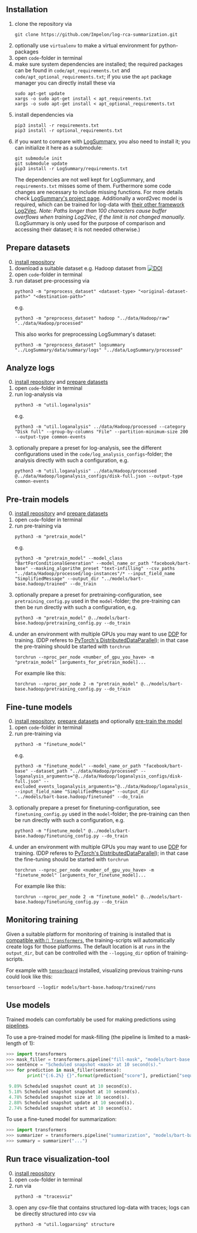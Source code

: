## Installation

1.  clone the repository via
    ```
    git clone https://github.com/Impelon/log-rca-summarization.git
    ```
2.  optionally use `virtualenv` to make a virtual environment for python-packages
3.  open `code`-folder in terminal
4.  make sure system dependencies are installed;
    the required packages can be found in `code/apt_requirements.txt` and `code/apt_optional_requirements.txt`;
    if you use the `apt` package manager you can directly install these via
    ```
    sudo apt-get update
    xargs -o sudo apt-get install < apt_requirements.txt
    xargs -o sudo apt-get install < apt_optional_requirements.txt
    ```
5.  install dependencies via
    ```
    pip3 install -r requirements.txt
    pip3 install -r optional_requirements.txt
    ```
6.  if you want to compare with [LogSummary](https://github.com/WeibinMeng/LogSummary),
    you also need to install it; you can initialize it here as a submodule:
    ```
    git submodule init
    git submodule update
    pip3 install -r LogSummary/requirements.txt
    ```
    The dependencies are not well kept for LogSummary, and `requirements.txt` misses some of them.
    Furthermore some code changes are necessary to include missing functions.
    For more details check [LogSummary's project page](https://github.com/WeibinMeng/LogSummary).
    Additionally a word2vec model is required, which can be trained for log-data with [their other framework Log2Vec](https://github.com/NetManAIOps/Log2Vec).
    *Note: Paths longer than 100 characters cause buffer overflows when training Log2Vec, if the limit is not changed manually.*
    (LogSummary is only used for the purpose of comparison and accessing their dataset; it is not needed otherwise.)

## Prepare datasets

0.  [install repository](#installation)
1.  download a suitable dataset e.g. Hadoop dataset from [![DOI](https://zenodo.org/badge/DOI/10.5281/zenodo.3227177.svg)](https://doi.org/10.5281/zenodo.3227177)
2.  open `code`-folder in terminal
3.  run dataset pre-processing via
    ```
    python3 -m "preprocess_dataset" <dataset-type> "<original-dataset-path>" "<destination-path>"
    ```
    e.g.
    ```
    python3 -m "preprocess_dataset" hadoop "../data/Hadoop/raw" "../data/Hadoop/processed"
    ```
    This also works for preprocessing LogSummary's dataset:
    ```
    python3 -m "preprocess_dataset" logsummary "../LogSummary/data/summary/logs" "../data/LogSummary/processed"
    ```

## Analyze logs

0.  [install repository](#installation) and [prepare datasets](#prepare-datasets)
1.  open `code`-folder in terminal
2.  run log-analysis via
    ```
    python3 -m "util.loganalysis"
    ```
    e.g.
    ```
    python3 -m "util.loganalysis" ../data/Hadoop/processed --category "Disk full" --group-by-columns "File" --partition-minimum-size 200 --output-type common-events
    ```
3.  optionally prepare a preset for log-analysis, see the different configurations used in the  `code/log_analysis_configs`-folder;
    the analysis directly with such a configuration, e.g.
    ```
    python3 -m "util.loganalysis" ../data/Hadoop/processed @../data/Hadoop/loganalysis_configs/disk-full.json --output-type common-events
    ```

## Pre-train models

0.  [install repository](#installation) and [prepare datasets](#prepare-datasets)
1.  open `code`-folder in terminal
2.  run pre-training via
    ```
    python3 -m "pretrain_model"
    ```
    e.g.
    ```
    python3 -m "pretrain_model" --model_class "BartForConditionalGeneration" --model_name_or_path "facebook/bart-base" --masking_algorithm_preset "text-infilling" --csv_paths "../data/Hadoop/processed/log-instances"/* --input_field_name "SimplifiedMessage" --output_dir "../models/bart-base.hadoop/trained" --do_train
    ```
3.  optionally prepare a preset for pretraining-configuration, see `pretraining_config.py` used in the  `model`-folder;
    the pre-training can then be run directly with such a configuration, e.g.
    ```
    python3 -m "pretrain_model" @../models/bart-base.hadoop/pretraining_config.py --do_train
    ```
4.  under an environment with multiple GPUs you may want to use [DDP](https://huggingface.co/docs/transformers/performance#dp-vs-ddp) for training. (DDP referes to [PyTorch's DistributedDataParallel](https://pytorch.org/docs/stable/notes/ddp.html));
    in that case the pre-training should be started with `torchrun`
    ```
    torchrun --nproc_per_node <number_of_gpu_you_have> -m "pretrain_model" [arguments_for_pretrain_model]...
    ```
    For example like this:
    ```
    torchrun --nproc_per_node 2 -m "pretrain_model" @../models/bart-base.hadoop/pretraining_config.py --do_train
    ```

## Fine-tune models

0.  [install repository](#installation), [prepare datasets](#prepare-datasets) and optionally [pre-train the model](#pre-train-models)
1.  open `code`-folder in terminal
2.  run pre-training via
    ```
    python3 -m "finetune_model"
    ```
    e.g.
    ```
    python3 -m "finetune_model" --model_name_or_path "facebook/bart-base" --dataset_path "../data/Hadoop/processed" --loganalysis_arguments="@../data/Hadoop/loganalysis_configs/disk-full.json" --excluded_events_loganalysis_arguments="@../data/Hadoop/loganalysis_configs/normal.json" --input_field_name "SimplifiedMessage" --output_dir "../models/bart-base.hadoop/finetuned" --do_train
    ```
3.  optionally prepare a preset for finetuning-configuration, see `finetuning_config.py` used in the  `model`-folder;
    the pre-training can then be run directly with such a configuration, e.g.
    ```
    python3 -m "finetune_model" @../models/bart-base.hadoop/finetuning_config.py --do_train
    ```
4.  under an environment with multiple GPUs you may want to use [DDP](https://huggingface.co/docs/transformers/performance#dp-vs-ddp) for training. (DDP referes to [PyTorch's DistributedDataParallel](https://pytorch.org/docs/stable/notes/ddp.html));
    in that case the fine-tuning should be started with `torchrun`
    ```
    torchrun --nproc_per_node <number_of_gpu_you_have> -m "finetune_model" [arguments_for_finetune_model]...
    ```
    For example like this:
    ```
    torchrun --nproc_per_node 2 -m "finetune_model" @../models/bart-base.hadoop/finetuning_config.py --do_train
    ```

## Monitoring training

Given a suitable platform for monitoring of training is installed
that is [compatible with `🤗 Transformers`](https://huggingface.co/docs/transformers/v4.16.2/en/main_classes/callback),
the training-scripts will automatically create logs for those platforms.
The default location is at `runs` in the `output_dir`, but can be controlled with the `--logging_dir` option of training-scripts.

For example with [`tensorboard`](https://www.tensorflow.org/tensorboard) installed,
visualizing previous training-runs could look like this:
```
tensorboard --logdir models/bart-base.hadoop/trained/runs
```

## Use models

Trained models can comfortably be used for making predictions using [pipelines](https://huggingface.co/docs/transformers/v4.16.2/en/main_classes/pipelines).

To use a pre-trained model for mask-filling (the pipeline is limited to a mask-length of 1):
```python
>>> import transformers
>>> mask_filler = transformers.pipeline("fill-mask", "models/bart-base.hadoop/trained")
>>> sentence = "Scheduled snapshot <mask> at 10 second(s)."
>>> for prediction in mask_filler(sentence):
        print("{:6.2%} {}".format(prediction["score"], prediction["sequence"]))

 9.89% Scheduled snapshot count at 10 second(s).
 5.18% Scheduled snapshot snapshot at 10 second(s).
 4.78% Scheduled snapshot size at 10 second(s).
 2.88% Scheduled snapshot update at 10 second(s).
 2.74% Scheduled snapshot start at 10 second(s).
```

To use a fine-tuned model for summarization:
```python
>>> import transformers
>>> summarizer = transformers.pipeline("summarization", "models/bart-base.hadoop/finetuned")
>>> summary = summarizer("...")
```

## Run trace visualization-tool

0.  [install repository](#installation)
1.  open `code`-folder in terminal
2.  run via
    ```
    python3 -m "tracesviz"
    ```
2.  open any csv-file that contains structured log-data with traces;
    logs can be directly structured into csv via
    ```
    python3 -m "util.logparsing" structure
    ```
